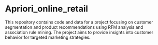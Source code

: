 # Apriori_online_retail
This repository contains code and data for a project focusing on customer segmentation and product recommendations using RFM analysis and association rule mining. The project aims to provide insights into customer behavior for targeted marketing strategies.
